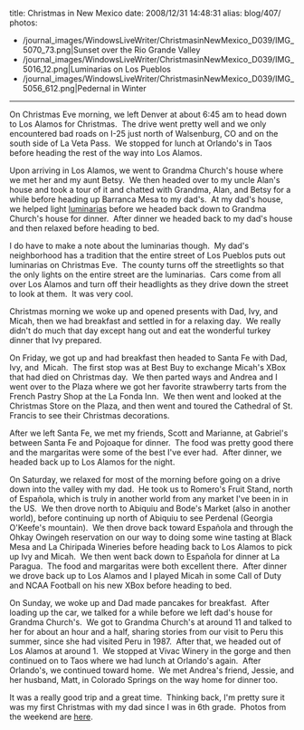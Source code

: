 title: Christmas in New Mexico
date: 2008/12/31 14:48:31
alias: blog/407/
photos:
- /journal_images/WindowsLiveWriter/ChristmasinNewMexico_D039/IMG_5070_73.png|Sunset over the Rio Grande Valley
- /journal_images/WindowsLiveWriter/ChristmasinNewMexico_D039/IMG_5016_12.png|Luminarias on Los Pueblos
- /journal_images/WindowsLiveWriter/ChristmasinNewMexico_D039/IMG_5056_612.png|Pedernal in Winter
---
On Christmas Eve morning, we left Denver at about 6:45 am to head down to Los Alamos for Christmas.  The drive went pretty well and we only encountered bad roads on I-25 just north of Walsenburg, CO and on the south side of La Veta Pass.  We stopped for lunch at Orlando's in Taos before heading the rest of the way into Los Alamos.

Upon arriving in Los Alamos, we went to Grandma Church's house where we met her and my aunt Betsy.  We then headed over to my uncle Alan's house and took a tour of it and chatted with Grandma, Alan, and Betsy for a while before heading up Barranca Mesa to my dad's.  At my dad's house, we helped light [luminarias](/ViewPhoto.aspx?ID=6088&LINK_ID=CHRISTMAS2008&PAGE=5) before we headed back down to Grandma Church's house for dinner.  After dinner we headed back to my dad's house and then relaxed before heading to bed.

I do have to make a note about the luminarias though.  My dad's neighborhood has a tradition that the entire street of Los Pueblos puts out luminarias on Christmas Eve.  The county turns off the streetlights so that the only lights on the entire street are the luminarias.  Cars come from all over Los Alamos and turn off their headlights as they drive down the street to look at them.  It was very cool.

Christmas morning we woke up and opened presents with Dad, Ivy, and Micah, then we had breakfast and settled in for a relaxing day.  We really didn't do much that day except hang out and eat the wonderful turkey dinner that Ivy prepared.

On Friday, we got up and had breakfast then headed to Santa Fe with Dad, Ivy, and  Micah.  The first stop was at Best Buy to exchange Micah's XBox that had died on Christmas day.  We then parted ways and Andrea and I went over to the Plaza where we got her favorite strawberry tarts from the French Pastry Shop at the La Fonda Inn.  We then went and looked at the Christmas Store on the Plaza, and then went and toured the Cathedral of St. Francis to see their Christmas decorations. 

After we left Santa Fe, we met my friends, Scott and Marianne, at Gabriel's between Santa Fe and Pojoaque for dinner.  The food was pretty good there and the margaritas were some of the best I've ever had.  After dinner, we headed back up to Los Alamos for the night.

On Saturday, we relaxed for most of the morning before going on a drive down into the valley with my dad.  He took us to Romero's Fruit Stand, north of Española, which is truly in another world from any market I've been in in the US.  We then drove north to Abiquiu and Bode's Market (also in another world), before continuing up north of Abiquiu to see Perdenal (Georgia O'Keefe's mountain).  We then drove back toward Española and through the Ohkay Owingeh reservation on our way to doing some wine tasting at Black Mesa and La Chiripada Wineries before heading back to Los Alamos to pick up Ivy and Micah.  We then went back down to Española for dinner at La Paragua.  The food and margaritas were both excellent there.  After dinner we drove back up to Los Alamos and I played Micah in some Call of Duty and NCAA Football on his new XBox before heading to bed.

On Sunday, we woke up and Dad made pancakes for breakfast.  After loading up the car, we talked for a while before we left dad's house for Grandma Church's.  We got to Grandma Church's at around 11 and talked to her for about an hour and a half, sharing stories from our visit to Peru this summer, since she had visited Peru in 1987.  After that, we headed out of Los Alamos at around 1.  We stopped at Vivac Winery in the gorge and then continued on to Taos where we had lunch at Orlando's again.  After Orlando's, we continued toward home.  We met Andrea's friend, Jessie, and her husband, Matt, in Colorado Springs on the way home for dinner too.

It was a really good trip and a great time.  Thinking back, I'm pretty sure it was my first Christmas with my dad since I was in 6th grade.  Photos from the weekend are [here](http://wwwazure.s-church.net/PhotoAlbum/Album/CHRISTMAS2008).
